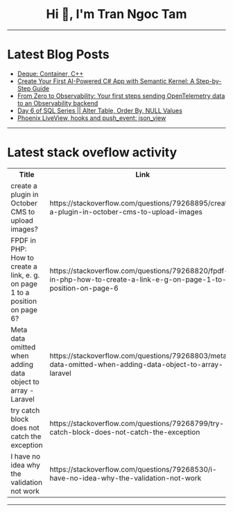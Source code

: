<h1 align="center">Hi 👋, I'm Tran Ngoc Tam</h1>

---

# Latest Blog Posts 
<!-- BLOG-POST-LIST:START -->
- [Deque: Container, C++](https://dev.to/harshm03/deque-container-c-4c)
- [Create Your First AI-Powered C# App with Semantic Kernel: A Step-by-Step Guide](https://dev.to/codestreet/create-your-first-ai-powered-c-app-with-semantic-kernel-a-step-by-step-guide-3ca0)
- [From Zero to Observability: Your first steps sending OpenTelemetry data to an Observability backend](https://dev.to/jadelassery/from-zero-to-observability-your-first-steps-sending-opentelemetry-data-to-an-observability-backend-29l7)
- [Day 6 of SQL Series || Alter Table, Order By, NULL Values](https://dev.to/akshat0610/day-6-of-sql-series-alter-table-order-by-null-values-18m5)
- [Phoenix LiveView, hooks and push_event: json_view](https://dev.to/mwhitworth/phoenix-liveview-hooks-and-pushevent-jsonview-3pj7)
<!-- BLOG-POST-LIST:END -->

---

# Latest stack oveflow activity
<table>
  <tr><th>Title</th><th>Link</th></tr>
  <!-- STACKOVERFLOW:START --><tr><td>create a plugin in October CMS to upload images?</td><td>https://stackoverflow.com/questions/79268895/create-a-plugin-in-october-cms-to-upload-images</td></tr><tr><td>FPDF in PHP: How to create a link, e. g. on page 1 to a position on page 6?</td><td>https://stackoverflow.com/questions/79268820/fpdf-in-php-how-to-create-a-link-e-g-on-page-1-to-a-position-on-page-6</td></tr><tr><td>Meta data omitted when adding data object to array - Laravel</td><td>https://stackoverflow.com/questions/79268803/meta-data-omitted-when-adding-data-object-to-array-laravel</td></tr><tr><td>try catch block does not catch the exception</td><td>https://stackoverflow.com/questions/79268799/try-catch-block-does-not-catch-the-exception</td></tr><tr><td>I have no idea why the validation not work</td><td>https://stackoverflow.com/questions/79268530/i-have-no-idea-why-the-validation-not-work</td></tr><!-- STACKOVERFLOW:END -->
</table>

---


